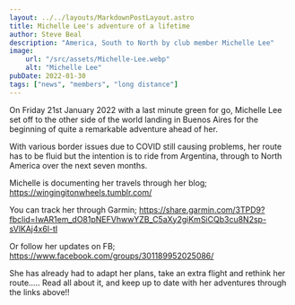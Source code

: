 ```yaml
---
layout: ../../layouts/MarkdownPostLayout.astro
title: Michelle Lee's adventure of a lifetime
author: Steve Beal
description: "America, South to North by club member Michelle Lee"
image:
    url: "/src/assets/Michelle-Lee.webp"
    alt: "Michelle Lee"
pubDate: 2022-01-30
tags: ["news", "members", "long distance"]
---
```


On Friday 21st January 2022 with a last minute green for go, Michelle Lee set off to the other side of the world landing in Buenos Aires for the beginning of quite a remarkable adventure ahead of her.

With various border issues due to COVID still causing problems, her route has to be fluid but the intention is to ride from Argentina, through to North America over the next seven months.

Michelle is documenting her travels through her blog;
https://wingingitonwheels.tumblr.com/

You can track her through Garmin;
https://share.garmin.com/3TPD9?fbclid=IwAR1em_dO81pNEFVhwwYZB_C5aXy2giKmSiCQb3cu8N2sp-sVlKAj4x6l-tI

Or follow her updates on FB;
https://www.facebook.com/groups/301189952025086/

She has already had to adapt her plans, take an extra flight and rethink her route….. Read all about it, and keep up to date with her adventures through the links above!!